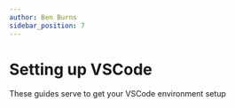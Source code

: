 ```yaml
---
author: Ben Burns
sidebar_position: 7
---
```


# Setting up VSCode
These guides serve to get your VSCode environment setup 